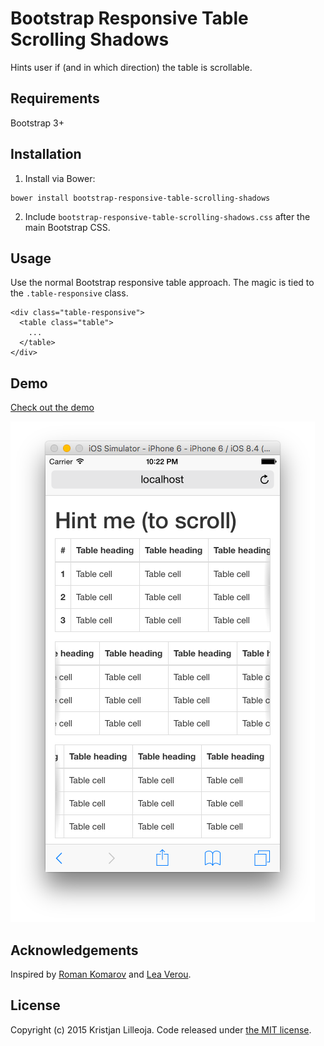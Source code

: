 Bootstrap Responsive Table <br> Scrolling Shadows
=========================

Hints user if (and in which direction) the table is scrollable.

## Requirements

Bootstrap 3+

## Installation

1. Install via Bower:
```
bower install bootstrap-responsive-table-scrolling-shadows
```
2. Include ```bootstrap-responsive-table-scrolling-shadows.css``` after the main Bootstrap CSS.

## Usage

Use the normal Bootstrap responsive table approach.
The magic is tied to the ```.table-responsive``` class.

```
<div class="table-responsive">
  <table class="table">
    ...
  </table>
</div>
```

## Demo

[Check out the demo](http://ikristjan.github.io/bootstrap-responsive-table-scrolling-shadows/)

![Screenshot](screenshot.png)

## Acknowledgements

Inspired by [Roman Komarov](http://kizu.ru/en/fun/shadowscroll/) and [Lea Verou](http://lea.verou.me/2012/04/background-attachment-local/).

## License

Copyright (c) 2015 Kristjan Lilleoja. Code released under [the MIT license](LICENSE).